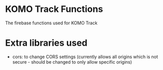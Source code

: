 # KOMO Track Functions
The firebase functions used for KOMO Track

# Extra libraries used
- cors: to change CORS settings (currently allows all origins which is not secure - should be changed to only allow specific origins)